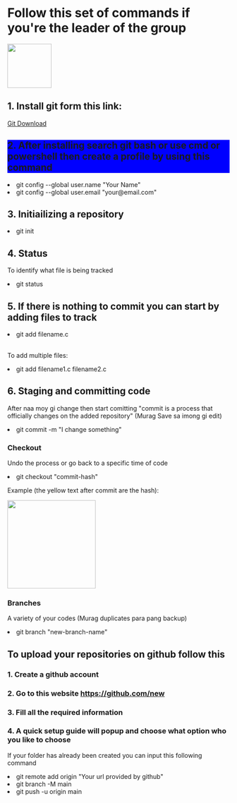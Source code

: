 <h1>Follow this set of commands if you're the leader of the group</h1>
<img height="100px" src="https://media.tenor.com/XspBG6ecOnUAAAAM/warhammer-warhammer40k.gif">
<h2>1. Install git form this link:</h2>
<a href="https://git-scm.com/downloads"> Git Download </a>

<h2 style="background-color:blue;">2. After installing search git bash or use cmd or powershell then create a profile by using this command</h2>
<li>git config --global user.name "Your Name"</li>
<li>git config --global user.email "your@email.com"</li>

<h2>3. Initiailizing a repository</h2>
<li>git init</li>

<h2>4. Status</h2>
<p>To identify what file is being tracked</p>
<li>git status</li>

<h2>5. If there is nothing to commit you can start by adding files to track</h2>
<li>git add filename.c</li>
<br>
<p>To add multiple files:</p>
<li>git add filename1.c filename2.c</li>

<h2>6. Staging and committing code</h2>
<p>After naa moy gi change then start comitting "commit is a process that officially changes on the added repository" (Murag Save sa imong gi edit)</p>
<li>git commit -m "I change something"</li>

<h3>Checkout</h3>
<p>Undo the process or go back to a specific time of code</p>
<li>git checkout "commit-hash"</li>
<p>Example (the yellow text after commit are the hash): </p>
<img height="200px" src="https://camo.githubusercontent.com/49bd6259b77918d8b038d212912a31242a2af0b258f8255a996791b3b67b92c8/687474703a2f2f692e696d6775722e636f6d2f487931396a4b442e706e67">

<h3>Branches</h3>
<p>A variety of your codes (Murag duplicates para pang backup)</p>
<li>git branch "new-branch-name"</li>

<h2>To upload your repositories on github follow this</h2>
<h3>1. Create a github account</h3>
<h3>2. Go to this website <a href="https://github.com/new">https://github.com/new</a></h3>
<h3>3. Fill all the required information</h3>
<h3>4. A quick setup guide will popup and choose what option who you like to choose</h3>
<p>If your folder has already been created you can input this following command</p>
<li>git remote add origin "Your url provided by github"</li>
<li>git branch -M main</li>
<li>git push -u origin main</li>
